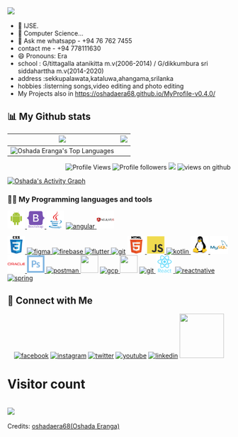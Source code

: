 <img src="https://readme-typing-svg.herokuapp.com?size=32&vCenter=true&width=760&lines=Hi+%F0%9F%91%8B%2C+I'm+Oshada+Eranga...😍😍;I'm+youtuber.✌;And+an+video+and+photo+editing+lover.;IJSE-+%F0%9F%91%8B%2C+Institute+of+Software+Engineering)](https://git.io/typing-svg)">

- 🔭 IJSE.
- 🌱 Computer Science...
- 💬 Ask me whatsapp - +94 76 762 7455
- contact me - +94 778111630
- 😄 Pronouns: Era
- school : G/tittagalla atanikitta m.v(2006-2014)  / G/dikkumbura sri siddaharttha m.v(2014-2020)
- address :sekkupalawata,kataluwa,ahangama,srilanka
- hobbies :listerning songs,video editing and photo editing
- My Projects also in https://oshadaera68.github.io/MyProfile-v0.4.0/
 
## 📊 My Github stats

<img src="https://github-readme-stats.vercel.app/api?username=oshadaera68&&show_icons=true&count_private=true&theme=blue-green&hide_border=true">|<img src="https://github-readme-streak-stats.herokuapp.com?user=oshadaera68&theme=github-dark&hide_border=true&date_format=%5BY%20%5DM%20j&background=081F8D15"/>
|---|---|
<img alt="Oshada Eranga's Top Languages" src="https://github-readme-stats.vercel.app/api/top-langs/?username=oshadaera68&langs_count=8&layout=compact&theme=react&hide_border=true&bg_color=1F222E&title_color=F85D7F&icon_color=F8D866&hide=Jupyter%20Notebook" height="192px"/>|

<p align="Right">
  <img alt="Profile Views" src="https://komarev.com/ghpvc/?username=oshadaera68&color=brightgreen">
  <img alt="Profile followers" src="https://img.shields.io/github/followers/oshadaera68">
  <img src="https://img.shields.io/static/v1?label=Sponsor&message=%E2%9D%A4&logo=GitHub&link=%3Curl%3E&color=f88379">
 <img src="https://komarev.com/ghpvc/?username=oshadaera68&label=Views&color=brightgreen&style=flat-square" alt="views on github" />
</p>

<a href="https://github.com/oshadaera68/github-readme-activity-graph"><img alt="Oshada's Activity Graph" src="https://activity-graph.herokuapp.com/graph?username=oshadaera68&bg_color=0D1117&color=5BCDEC&line=5BCDEC&point=FFFFFF&hide_border=true" /></a>

### 👨‍💻 My Programming languages and tools
<p>
<a href="https://developer.android.com" target="_blank"> <img src="https://raw.githubusercontent.com/devicons/devicon/master/icons/android/android-original-wordmark.svg" alt="android" width="40" height="40"/> </a> <a href="https://www.java.com" target="_blank"><a href="https://getbootstrap.com" target="_blank" rel="noreferrer"> <img src="https://raw.githubusercontent.com/devicons/devicon/master/icons/bootstrap/bootstrap-plain-wordmark.svg" alt="bootstrap" width="40" height="40"/> </a> <img src="https://raw.githubusercontent.com/devicons/devicon/master/icons/java/java-original.svg" alt="java" width="40" height="40"/> </a></a></a> <a href="https://angular.io" target="_blank"> <img src="https://angular.io/assets/images/logos/angular/angular.svg" alt="angular" width="40" height="40"/> </a> <a href="https://angular.io" target="_blank"><img src="https://raw.githubusercontent.com/devicons/devicon/master/icons/angularjs/angularjs-original-wordmark.svg" alt="angularjs" width="40" height="40"/> </a><p align="left"> <a href="https://developer.android.com" target="_blank">  <a href="https://www.w3schools.com/css/" target="_blank"> <img src="https://raw.githubusercontent.com/devicons/devicon/master/icons/css3/css3-original-wordmark.svg" alt="css3" width="40"  <a href="https://www.figma.com/" target="_blank"> <img src="https://www.vectorlogo.zone/logos/figma/figma-icon.svg" alt="figma" width="40" height="40"/> </a> <a href="https://firebase.google.com/" target="_blank"> <img src="https://www.vectorlogo.zone/logos/firebase/firebase-icon.svg" alt="firebase" width="40" height="40"/> </a> <a href="https://flutter.dev" target="_blank"> <img src="https://www.vectorlogo.zone/logos/flutterio/flutterio-icon.svg" alt="flutter" width="40" height="40"/> </a>  </a> <a href="https://git-scm.com/" target="_blank"> <img src="https://www.vectorlogo.zone/logos/git-scm/git-scm-icon.svg" alt="git" width="40" height="40"/></a> <a href="https://www.w3.org/html/" target="_blank"> <img src="https://raw.githubusercontent.com/devicons/devicon/master/icons/html5/html5-original-wordmark.svg" alt="html5" width="40" height="40"/>   </a> <a href="https://developer.mozilla.org/en-US/docs/Web/JavaScript" target="_blank"> <img src="https://raw.githubusercontent.com/devicons/devicon/master/icons/javascript/javascript-original.svg" alt="javascript" width="40" height="40"/> </a> <a href="https://kotlinlang.org" target="_blank"> <img src="https://www.vectorlogo.zone/logos/kotlinlang/kotlinlang-icon.svg" alt="kotlin" width="40" height="40"/> </a>  </a> <a href="https://www.linux.org/" target="_blank"> <img src="https://raw.githubusercontent.com/devicons/devicon/master/icons/linux/linux-original.svg" alt="linux" width="40" height="40"/> </a> <a href="https://www.mysql.com/" target="_blank"> <img src="https://raw.githubusercontent.com/devicons/devicon/master/icons/mysql/mysql-original-wordmark.svg" alt="mysql" width="40" height="40"/> <a href="https://www.oracle.com/" target="_blank"> <img src="https://raw.githubusercontent.com/devicons/devicon/master/icons/oracle/oracle-original.svg" alt="oracle" width="40" height="40"/> </a>  <a href="https://www.photoshop.com/en" target="_blank"> <img src="https://raw.githubusercontent.com/devicons/devicon/master/icons/photoshop/photoshop-line.svg" alt="photoshop" width="40" height="40"/> </a>  <a href="https://postman.com" target="_blank"> <img src="https://www.vectorlogo.zone/logos/getpostman/getpostman-icon.svg" alt="postman" width="40" height="40"/> </a> <a href="https://www.jetbrains.com/idea/" target="_blank"> <img src="https://img.icons8.com/color/48/000000/intellij-idea.png" width="40" height="40"/></a> <a href="https://cloud.google.com" target="_blank" rel="noreferrer"> <img src="https://www.vectorlogo.zone/logos/google_cloud/google_cloud-icon.svg" alt="gcp" width="40" height="40"/> </a>
<a href="https://gluonhq.com/products/scene-builder/" target="_blank"> <img src="https://i2.wp.com/gluonhq.com/wp-content/uploads/2015/02/SceneBuilderLogo.png?fit=781%2C781&ssl=1" width="40" height="40"/></a>
<a href="https://hibernate.org/" target="_blank"> <img src="https://www.vectorlogo.zone/logos/hibernate/hibernate-icon.svg" alt="git" width="40" height="40"/> </a> <a href="https://reactjs.org/" target="_blank"> <img src="https://raw.githubusercontent.com/devicons/devicon/master/icons/react/react-original-wordmark.svg" alt="react" width="40" height="40"/> </a> <a href="https://reactnative.dev/" target="_blank"> <img src="https://reactnative.dev/img/header_logo.svg" alt="reactnative" width="40" height="40"/> </a> <a href="https://spring.io/" target="_blank"> <img src="https://www.vectorlogo.zone/logos/springio/springio-icon.svg" alt="spring" width="40" height="40"/> </a>
</p>

## 🔗 Connect with Me
<p align="center">
 <a href="https://www.facebook.com/oshada.eranga.39"><img src="https://img.icons8.com/color/96/000000/facebook.png" alt="facebook"/></a>
<a href=" https://www.instagram.com/mind_art_lk/"><img src="https://img.icons8.com/color/96/000000/instagram-new.png" alt="instagram"/></a>
<a href="https://twitter.com/mindArtLk10"><img src="https://img.icons8.com/color/96/000000/twitter-squared.png" alt="twitter"/></a>
<a href="https://www.youtube.com/channel/UCZgE5vNlzXe6wK8Lsd6x9_A"><img src="https://img.icons8.com/color/96/000000/youtube.png" alt="youtube"/></a>
  <a href=" https://www.linkedin.com/in/oshada-eranga-b2497520a/"><img src="https://img.icons8.com/color/96/000000/linkedin.png" alt="linkedin"/></a>
 <a href = "https://wa.me/94767627455" target="_blank"><img src="https://img.icons8.com/color/48/000000/whatsapp--v1.png" width="100px" height="100px"/></a>
 
</p>

<p align="center"> 
  <h1>Visitor count</h1><br>
  <img src="https://profile-counter.glitch.me/oshadaera68/count.svg" />
</p>

Credits: [oshadaera68(Oshada Eranga)](https://github.com/oshadaera68)

